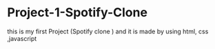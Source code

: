 # Project-1-Spotify-Clone
this is my first Project (Spotify clone ) and it is made by using html, css ,javascript  
